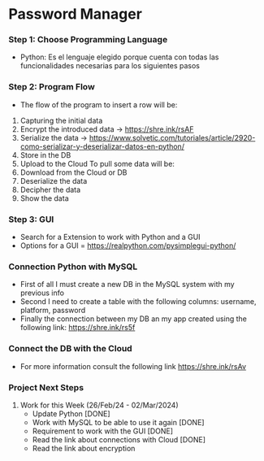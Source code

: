 # Password Manager 
### Step 1: Choose Programming Language
* Python: Es el lenguaje elegido porque cuenta con todas las funcionalidades necesarias para los siguientes pasos
### Step 2: Program Flow
* The flow of the program to insert a row will be:
1. Capturing the initial data
2. Encrypt the introduced data -> https://shre.ink/rsAF
3. Serialize the data -> https://www.solvetic.com/tutoriales/article/2920-como-serializar-y-deserializar-datos-en-python/
4. Store in the DB
5. Upload to the Cloud
To pull some data will be:
1. Download from the Cloud or DB
2. Deserialize the data
3. Decipher the data
3. Show the data 
### Step 3: GUI
* Search for a Extension to work with Python and a GUI 
* Options for a GUI = https://realpython.com/pysimplegui-python/
### Connection Python with MySQL
* First of all I must create a new DB in the MySQL system with my previous info
* Second I need to create a table with the following columns: username, platform, password 
* Finally the connection between my DB an my app created using the following link: https://shre.ink/rs5f

### Connect the DB with the Cloud
* For more information consult the following link https://shre.ink/rsAv


### Project Next Steps 
1. Work for this Week (26/Feb/24 - 02/Mar/2024)
    * Update Python [DONE]
    * Work with MySQL to be able to use it again [DONE]
    * Requirement to work with the GUI [DONE]
    * Read the link about connections with Cloud [DONE]
    * Read the link about encryption 
